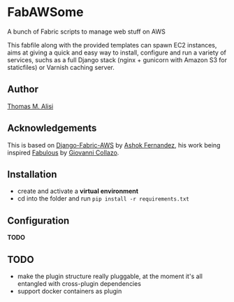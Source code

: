 # FabAWSome

A bunch of Fabric scripts to manage web stuff on AWS

This fabfile along with the provided templates can spawn EC2 instances, aims at giving a quick and easy way to install, configure and run a variety of services, suchs as a full Django stack (nginx + gunicorn with Amazon S3 for staticfiles) or Varnish caching server.

## Author

[Thomas M. Alisi](https://github.com/grudelsud/)

## Acknowledgements

This is based on [Django-Fabric-AWS](https://github.com/ashokfernandez/Django-Fabric-AWS) by [Ashok Fernandez](https://github.com/ashokfernandez/), his work being inspired [Fabulous](https://github.com/gcollazo/Fabulous) by [Giovanni Collazo](https://github.com/gcollazo).

## Installation
 * create and activate a **virtual environment**
 * cd into the folder and run `pip install -r requirements.txt`

## Configuration

**TODO**

## TODO

- make the plugin structure really pluggable, at the moment it's all entangled with cross-plugin dependencies
- support docker containers as plugin
